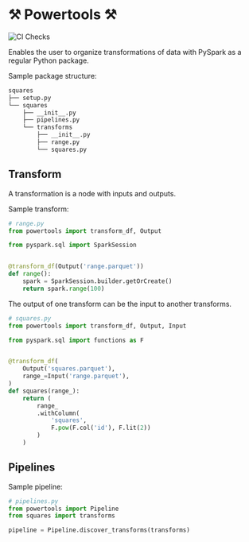 # ⚒  Powertools ⚒
![CI Checks](https://github.com/laegsgaardTroels/Powertools/workflows/CI%20Checks/badge.svg?branch=master)

Enables the user to organize transformations of data with PySpark as a regular Python package.

Sample package structure:

```bash
squares
├── setup.py
└── squares
    ├── __init__.py
    ├── pipelines.py
    └── transforms
        ├── __init__.py
        ├── range.py
        └── squares.py
```

## Transform

A transformation is a node with inputs and outputs. 

Sample transform:

```python
# range.py
from powertools import transform_df, Output

from pyspark.sql import SparkSession


@transform_df(Output('range.parquet'))
def range():
    spark = SparkSession.builder.getOrCreate()
    return spark.range(100)
```

The output of one transform can be the input to another transforms.

```python
# squares.py
from powertools import transform_df, Output, Input

from pyspark.sql import functions as F


@transform_df(
    Output('squares.parquet'),
    range_=Input('range.parquet'),
)
def squares(range_):
    return (
        range_
        .withColumn(
            'squares',
            F.pow(F.col('id'), F.lit(2))
        )
    )
```

## Pipelines

Sample pipeline:

```python
# pipelines.py
from powertools import Pipeline
from squares import transforms

pipeline = Pipeline.discover_transforms(transforms)
```
